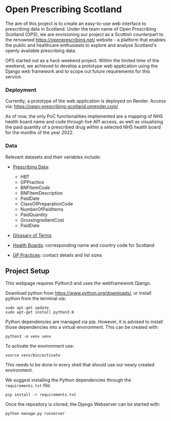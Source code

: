 # Open Prescribing Scotland

The aim of this project is to create an easy-to-use web interface to prescribing data in Scotland. Under the team 
name of Open Prescribing Scotland (OPS), we are envisioning our project as a Scottish counterpart to the renowned 
https://openprescribing.net/ website - a platform that enables the public and healthcare enthusiasts to explore and 
analyse Scotland's openly available prescribing data.

OPS started out as a hack weekend project. Within the limited time of the weekend, we achieved to develop a prototype web application using the Django web framework and to scope out future requirements for this service.


### Deployment
Currently, a prototype of the web application is deployed on Render. Access via:
https://open-prescribing-scotland.onrender.com/

As of now, the only PoC functionalities implemented are a mapping of NHS health board name and code through live API 
access, as well as visualising the paid quantity of a prescribed drug within a selected NHS health board for the 
months of the year 2022.

### Data 
Relevant datasets and their variables include:

* [Prescribing Data](https://www.opendata.nhs.scot/dataset/prescriptions-in-the-community):
  - HBT 
  - GPPractice
  - BNFItemCode
  - BNFItemDescription
  - PaidDate
  - ClassOfPreparationCode
  - NumberOfPaidItems
  - PaidQuantity
  - GrossIngredientCost
  - PaidDate

* [Glossary of Terms](https://www.isdscotland.org/health-topics/prescribing-and-medicines/_docs/Open_Data_Glossary_of_Terms.pdf?1)

* [Health Boards](https://www.opendata.nhs.scot/dataset/geography-codes-and-labels/resource/652ff726-e676-4a20-abd-435b98dd7bdc):
corresponding name and country code for Scotland
* [GP Practices](https://www.opendata.nhs.scot/dataset/gp-practice-contact-details-and-list-sizes):
contact details and list sizes

## Project Setup

This webpage requires Python3 and uses the webframework Django.

Download python from https://www.python.org/downloads/, or install python from the terminal via:
```shell
sudo apt-get update
sudo apt-get install python3.8
```

Python dependencies are managed via pip. However, it is advised to install those dependencies into a virtual 
environment. This can be created with:
```shell
python3 -m venv venv
```

To activate the environment use:
```shell
source venv/bin/activate
```
This needs to be done in every shell that should use our newly created environment.

We suggest installing the Python dependencies through the `requirements.txt` file:
```shell
pip install -r requirements.txt
```

Once the repository is cloned, the Django Webserver can be started with:
```shell
python manage.py runserver
```


